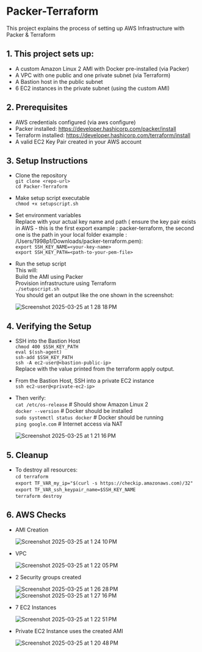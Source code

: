 # Packer-Terraform
This project explains the process of setting up AWS Infrastructure with Packer & Terraform

## 1. This project sets up:

- A custom Amazon Linux 2 AMI with Docker pre-installed (via Packer)
- A VPC with one public and one private subnet (via Terraform)
- A Bastion host in the public subnet
- 6 EC2 instances in the private subnet (using the custom AMI)

## 2. Prerequisites

- AWS credentials configured (via aws configure)
- Packer installed: https://developer.hashicorp.com/packer/install
- Terraform installed: https://developer.hashicorp.com/terraform/install
- A valid EC2 Key Pair created in your AWS account

## 3. Setup Instructions
- Clone the repository  
  `git clone <repo-url>`  
  `cd Packer-Terraform`  
- Make setup script executable  
  `chmod +x setupscript.sh`  
- Set environment variables  
  Replace with your actual key name and path ( ensure the key pair exists in AWS - this is the first export example : packer-terraform, the second one is the path in your local folder example : /Users/1998p1/Downloads/packer-terraform.pem):  
  `export SSH_KEY_NAME=<your-key-name>`  
  `export SSH_KEY_PATH=<path-to-your-pem-file>`  
- Run the setup script  
  This will:  
  Build the AMI using Packer  
  Provision infrastructure using Terraform  
  `./setupscript.sh`  
  You should get an output like the one shown in the screenshot:
  
  ![Screenshot 2025-03-25 at 1 28 18 PM](https://github.com/user-attachments/assets/a38f43a8-d361-4416-baae-1b8145936c3f)

## 4. Verifying the Setup  
- SSH into the Bastion Host  
  `chmod 400 $SSH_KEY_PATH`  
  `eval $(ssh-agent)`  
  `ssh-add $SSH_KEY_PATH`  
  `ssh -A ec2-user@<bastion-public-ip>`  
  Replace <bastion-public-ip> with the value printed from the terraform apply output.

- From the Bastion Host, SSH into a private EC2 instance  
  `ssh ec2-user@<private-ec2-ip>`  
- Then verify:  
  `cat /etc/os-release`          # Should show Amazon Linux 2  
  `docker --version`             # Docker should be installed  
  `sudo systemctl status docker` # Docker should be running  
  `ping google.com`              # Internet access via NAT

  ![Screenshot 2025-03-25 at 1 21 16 PM](https://github.com/user-attachments/assets/cbac494d-8673-424b-ac3d-df1d5a3ce10e)


## 5. Cleanup
- To destroy all resources:  
  `cd terraform`  
  `export TF_VAR_my_ip="$(curl -s https://checkip.amazonaws.com)/32"`  
  `export TF_VAR_ssh_keypair_name=$SSH_KEY_NAME`  
  `terraform destroy`  
  
## 6. AWS Checks

- AMI Creation  
  
  ![Screenshot 2025-03-25 at 1 24 10 PM](https://github.com/user-attachments/assets/079aed02-041d-4330-87e4-6551eac012d8)

- VPC  
  
  ![Screenshot 2025-03-25 at 1 22 05 PM](https://github.com/user-attachments/assets/e9bf94da-1d99-40d1-80d3-10030e43e012)

- 2 Security groups created  
  
  ![Screenshot 2025-03-25 at 1 26 28 PM](https://github.com/user-attachments/assets/0198baa9-6118-4679-86cf-364627da6847)
  ![Screenshot 2025-03-25 at 1 27 16 PM](https://github.com/user-attachments/assets/7b642468-c8ce-4e8c-99cc-bde0d9cc7eba)

- 7 EC2 Instances  
  
  ![Screenshot 2025-03-25 at 1 22 51 PM](https://github.com/user-attachments/assets/adc65b72-f8dc-45d3-bd58-187b01f7bd8e)

- Private EC2 Instance uses the created AMI  
  
  ![Screenshot 2025-03-25 at 1 20 48 PM](https://github.com/user-attachments/assets/57a5aa61-b704-4368-93a1-390acab288ad)
